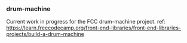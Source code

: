 ### drum-machine

Current work in progress for the FCC drum-machine project. ref: https://learn.freecodecamp.org/front-end-libraries/front-end-libraries-projects/build-a-drum-machine